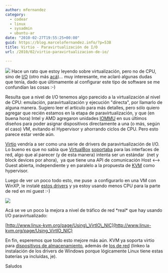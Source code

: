```yaml
---
author: mfernandez
category:
  - codear
  - linux
  - sysadmin
  - ubuntu-ar
date: "2010-02-27T19:55:25+00:00"
guid: https://blog.marcelofernandez.info/?p=538
title: Virtio - Paravirtualización de I/O
url: /2010/02/virtio-paravirtualizacion-de-io/

---
```

[![](/wp-content/uploads/2010/02/kvmbanner-logo2.png)](http://www.linux-kvm.org) Hace un rato que estoy leyendo sobre virtualización, pero no de CPU, sino de [I/O](http://arstechnica.com/business/guides/2010/02/io-virtualization.ars/) (otro más [acá](http://www.ibm.com/developerworks/linux/library/l-virtio/index.html?ca=dgr-lnxw07Viriodth-LX&S_TACT=105AGX59&S_CMP=grlnxw07))... muy interesante, me aclaró algunas dudas que tenía, dado que últimamente al configurar este tipo de software se me confundían las cosas :-)

Resulta que a nivel de I/O tenemos algo parecido a la virtualización al nivel de CPU: emulación, paravirtualización y ejecución "directa", por llamarlo de alguna manera. Sugiero leer el artículo para más detalles, pero sólo quiero agregar que recién estamos en la etapa de paravirtualización, y que (en buena hora) Intel y AMD agregaron unidades [IOMMU](http://en.wikipedia.org/wiki/IOMMU) en sus últimos diseños para poder asignar dispositivos directamente a una (o más, según el caso) VM, evitando el Hypervisor y ahorrando ciclos de CPU. Pero esto parece estar verde aún.

[Virtio](http://wiki.libvirt.org/page/Virtio) vendría a ser como una serie de drivers de paravirtualización de I/O. Lo bueno es que no sabía que [VirtualBox](http://www.virtualbox.org/) [soportaba](http://www.virtualbox.org/manual/ch06.html#nichardware) para las interfaces de red, algo que al parecer (y de esta manera) intenta ser un estándar  (net y block devices por ahora),  ya que tiene una API de comunicación Host <--> Guest abierta, independiente y en paralelo a la propuesta de [KVM](http://www.linux-kvm.org/page/Main_Page) como hypervisor.

Luego de ver un poco todo esto, me puse  a configurarlo en una VM con WinXP, le instalé [estos drivers](http://www.linux-kvm.org/page/WindowsGuestDrivers/Download_Drivers) y ya estoy usando menos CPU para la parte de red en mi guest :-)

[![](/wp-content/uploads/2010/02/Pantallazo-Windows-XP-Configuración-300x201.png)](/wp-content/uploads/2010/02/Pantallazo-Windows-XP-Configuración.png)

Acá se ve un poco la mejora a nivel de tráfico de red \*real\* que hay usando I/O paravirtualizado:

[http://www.linux-kvm.org/page/Using\_VirtIO\_NIC](http://www.linux-kvm.org/page/Using_VirtIO_NIC)

En fin, esperemos que todo esto mejore más aún. KVM ya soporta virtio para [dispositivos de almacenamiento](http://www.linux-kvm.com/content/redhat-54-windows-virtio-drivers-part-2-block-drivers), además de [los de red](http://www.linux-kvm.com/content/tip-how-setup-windows-guest-paravirtual-network-drivers) (linkeo la instalación de los drivers de Windows porque lógicamente Linux tiene estas baterías ya incluídas, je).

Saludos
